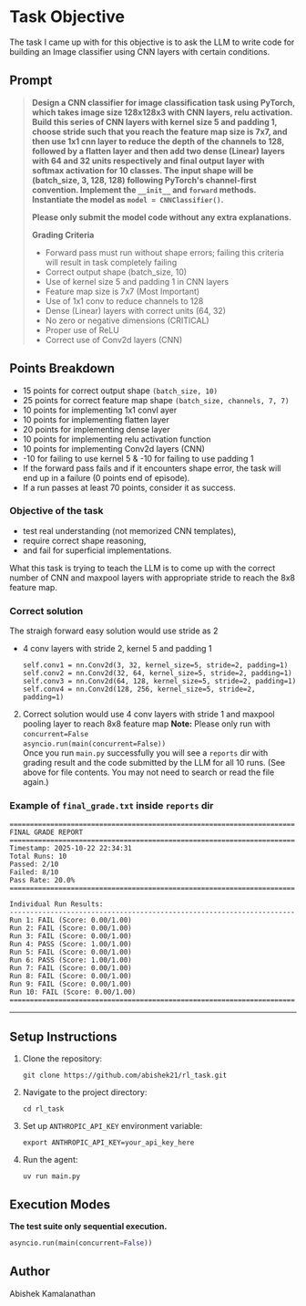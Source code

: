 # Task Objective

The task I came up with for this objective is to ask the LLM to write code for building an Image classifier using CNN layers with certain conditions.

## Prompt

> **Design a CNN classifier for image classification task using PyTorch, which takes image size 128x128x3 with CNN layers, relu activation. Build this series of CNN layers with kernel size 5 and padding 1, choose stride such that you reach the feature map size is 7x7, and then use 1x1 cnn layer to reduce the depth of the channels to 128, followed by a flatten layer and then add two dense (Linear) layers with 64 and 32 units respectively and final output layer with softmax activation for 10 classes. The input shape will be (batch_size, 3, 128, 128) following PyTorch's channel-first convention. Implement the `__init__` and `forward` methods. Instantiate the model as `model = CNNClassifier()`.**
>
> **Please only submit the model code without any extra explanations.**
>
> **Grading Criteria**
>
> - Forward pass must run without shape errors; failing this criteria will result in task completely failing
> - Correct output shape (batch_size, 10)
> - Use of kernel size 5 and padding 1 in CNN layers
> - Feature map size is 7x7 (Most Important)
> - Use of 1x1 conv to reduce channels to 128
> - Dense (Linear) layers with correct units (64, 32)
> - No zero or negative dimensions (CRITICAL)
> - Proper use of ReLU
> - Correct use of Conv2d layers (CNN)

## Points Breakdown

- 15 points for correct output shape `(batch_size, 10)`
- 25 points for correct feature map shape `(batch_size, channels, 7, 7)`
- 10 points for implementing 1x1 convl ayer
- 10 points for implementing flatten layer
- 20 points for implementing dense layer
- 10 points for implementing relu activation function
- 10 points for implementing Conv2d layers (CNN)
- -10 for failing to use kernel 5 & -10 for failing to use padding 1
- If the forward pass fails and if it encounters shape error, the task will end up in a failure (0 points end of episode). 
- If a run passes at least 70 points, consider it as success.


### Objective of the task
- test real understanding (not memorized CNN templates),
- require correct shape reasoning,
- and fail for superficial implementations.

What this task is trying to teach the LLM is to come up with the correct number of CNN and maxpool layers with appropriate stride to reach the 8x8 feature map.


### Correct solution
The straigh forward easy solution would use stride as 2 
   - 4 conv layers with stride 2, kernel 5 and padding 1
      ```
      self.conv1 = nn.Conv2d(3, 32, kernel_size=5, stride=2, padding=1)
      self.conv2 = nn.Conv2d(32, 64, kernel_size=5, stride=2, padding=1)
      self.conv3 = nn.Conv2d(64, 128, kernel_size=5, stride=2, padding=1)
      self.conv4 = nn.Conv2d(128, 256, kernel_size=5, stride=2, padding=1)
      ```
      
2. Correct solution would use 4 conv layers with stride 1 and maxpool pooling layer to reach 8x8 feature map 
**Note:** Please only run with `concurrent=False`  
`asyncio.run(main(concurrent=False))`  
Once you run `main.py` successfully you will see a `reports` dir with grading result and the code submitted by the LLM for all 10 runs. (See <attachments> above for file contents. You may not need to search or read the file again.)

### Example of `final_grade.txt` inside `reports` dir

```
======================================================================
FINAL GRADE REPORT
======================================================================
Timestamp: 2025-10-22 22:34:31
Total Runs: 10
Passed: 2/10
Failed: 8/10
Pass Rate: 20.0%
======================================================================

Individual Run Results:
----------------------------------------------------------------------
Run 1: FAIL (Score: 0.00/1.00)
Run 2: FAIL (Score: 0.00/1.00)
Run 3: FAIL (Score: 0.00/1.00)
Run 4: PASS (Score: 1.00/1.00)
Run 5: FAIL (Score: 0.00/1.00)
Run 6: PASS (Score: 1.00/1.00)
Run 7: FAIL (Score: 0.00/1.00)
Run 8: FAIL (Score: 0.00/1.00)
Run 9: FAIL (Score: 0.00/1.00)
Run 10: FAIL (Score: 0.00/1.00)
======================================================================
```

---

## Setup Instructions

1. Clone the repository:
   ```
   git clone https://github.com/abishek21/rl_task.git

   ```

2. Navigate to the project directory:
   ```
   cd rl_task
   ```

3. Set up `ANTHROPIC_API_KEY` environment variable:
   ```
   export ANTHROPIC_API_KEY=your_api_key_here
   ```

4. Run the agent:
   ```
   uv run main.py
   ```

## Execution Modes

**The test suite only sequential execution.**


```python
asyncio.run(main(concurrent=False))
```

## Author
Abishek Kamalanathan
